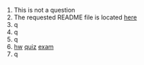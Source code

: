 1. This is not a question  
2. The requested README file is located [here](./../../README.md)  
3. q  
4. q  
5. q  
6. [hw](./../../homework) [quiz](./../../quiz) [exam]()  
7. q  
